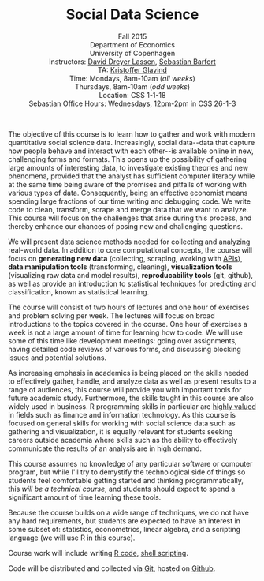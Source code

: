 <center>
<h1>Social Data Science</h1>

Fall 2015<br/>
Department of Economics<br/>
University of Copenhagen<br/>
Instructors: <a href="http://www.econ.ku.dk/ddl/">David Dreyer Lassen</a>, <a href="http://sebastianbarfort.github.io/">Sebastian Barfort</a><br/>
TA: <a href="mailto:krierdk@gmail.com"> Kristoffer Glavind </a><br/>
Time: Mondays, 8am-10am (<i>all weeks</i>)<br/> Thursdays, 8am-10am (<i>odd weeks</i>)<br/>
Location: CSS 1-1-18 <br/>
Sebastian Office Hours: Wednesdays, 12pm-2pm in CSS 26-1-3</a><br/>
</center>
<br/>

The objective of this course is to learn how to gather and work with modern quantitative social science data. Increasingly, social data--data that capture how people behave and interact with each other--is available online in new, challenging forms and formats. This opens up the possibility of gathering large amounts of interesting data, to investigate existing theories and new phenomena, provided that the analyst has sufficient computer literacy while at the same time being aware of the promises and pitfalls of working with various types of data. Consequently, being an effective economist means spending large fractions of our time writing and debugging code. We write code to clean, transform, scrape and merge data that we want to analyze. This course will focus on the challenges that arise during this process, and thereby enhance our chances of posing new and challenging questions.

We will present data science methods needed for collecting and analyzing real-world data. In addition to core computational concepts, the course will focus on **generating new data** (collecting, scraping, working with [APIs](http://en.wikipedia.org/wiki/Application_programming_interface)), **data manipulation tools** (transforming, cleaning), **visualization tools** (visualizing raw data and model results), **reproducability tools** (git, github), as well as provide an introduction to statistical techniques for predicting and classification, known as statistical learning.

The course will consist of two hours of lectures and one hour of exercises and problem solving per week. The lectures will focus on broad introductions to the topics covered in the course. One hour of exercises a week is not a large amount of time for learning how to code. We will use some of this time like development meetings: going over assignments, having detailed code reviews of various forms, and discussing blocking issues and potential solutions.

As increasing emphasis in academics is being placed on the skills needed to effectively gather, handle, and analyze data as well as present results to a range of audiences, this course will provide you with important tools for future academic study. Furthermore, the skills taught in this course are also widely used in business. R programming skills in particular are [highly valued](http://blog.revolutionanalytics.com/2014/02/r-salary-surveys.html) in fields such as finance and information technology. As this course is focused on general skills for working with social science data such as gathering and visualization, it is equally relevant for students seeking careers outside academia where skills such as the ability to effectively communicate the results of an analysis are in high demand.

This course assumes no knowledge of any particular software or computer program, but while I'll try to demystify the technological side of things so students feel comfortable getting started and thinking programmatically, this *will be a technical course*, and students should expect to spend a significant amount of time learning these tools.

Because the course builds on a wide range of techniques, we do not have any hard requirements, but students are expected to have an interest in some subset of: statistics, econometrics, linear algebra, and a scripting language (we will use R in this course).

Course work will include writing
  <a href="http://en.wikipedia.org/wiki/R_(programming_language)">R code</a>,
  <a href="http://en.wikipedia.org/wiki/Shell_script">shell scripting</a>.

Code will be distributed and collected via
  <a href="http://en.wikipedia.org/wiki/Git_(software)">Git</a>, hosted on
  <a href="http://en.wikipedia.org/wiki/GitHub">Github</a>.

<!--
For more information please follow [@CUSocialData]( https://twitter.com/CUSocialData ).
-->
